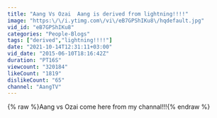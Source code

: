 ```yaml
---
title: "Aang Vs Ozai  Aang is derived from lightning!!!!"
image: "https:\/\/i.ytimg.com\/vi\/eB7GPShIKu8\/hqdefault.jpg"
vid_id: "eB7GPShIKu8"
categories: "People-Blogs"
tags: ["derived","lightning!!!!"]
date: "2021-10-14T12:31:11+03:00"
vid_date: "2015-06-10T18:16:42Z"
duration: "PT16S"
viewcount: "320184"
likeCount: "1819"
dislikeCount: "65"
channel: "AangTV"
---
```

{% raw %}Aang vs Ozai come here from my channal!!!{% endraw %}
